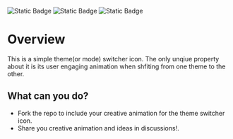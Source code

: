 ![Static Badge](https://img.shields.io/badge/HTML-red) ![Static Badge](https://img.shields.io/badge/CSS-blue) ![Static Badge](https://img.shields.io/badge/JavaScript-yellow)

# Overview 

This is a simple theme(or mode) switcher icon. The only unqiue property about it is its user engaging animation when shfiting from one theme to the other.

## What can you do?

- Fork the repo to include your creative animation for the theme switcher icon.
- Share you creative animation and ideas in discussions!.
